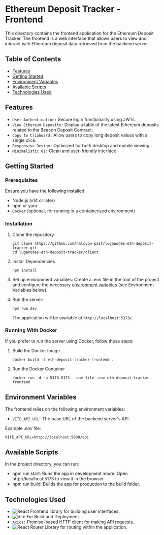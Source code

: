 # Ethereum Deposit Tracker - Frontend

This directory contains the frontend application for the Ethereum Deposit Tracker. The frontend is a web interface that allows users to view and interact with Ethereum deposit data retrieved from the backend server.

## Table of Contents

- [Features](#features)
- [Getting Started](#getting-started)
- [Environment Variables](#environment-variables)
- [Available Scripts](#available-scripts)
- [Technologies Used](#technologies-used)

## Features

- ```User Authentication:``` Secure login functionality using JWTs.
- ```View Ethereum Deposits:``` Display a table of the latest Ethereum deposits related to the Beacon Deposit Contract.
- ```Copy to Clipboard:``` Allow users to copy long deposit values with a single click.
- ```Responsive Design:``` Optimized for both desktop and mobile viewing.
- ```Minimalistic UI:``` Clean and user-friendly interface.

## Getting Started

### Prerequisites
Ensure you have the following installed:

- Node.js (v14 or later)
- npm or yarn
- ```Docker``` (optional, for running in a containerized environment)

### Installation
1. Clone the repository
    ```
    git clone https://github.com/halcyon-past/luganodes-eth-deposit-tracker.git
    cd luganodes-eth-deposit-tracker/client
    ```
2. Install Dependencies
    ```
    npm install
    ```
3. Set up environment variables:
    Create a .env file in the root of the project and configure the necessary [environment variables](#environment-variables) (see Environment Variables below).

4. Run the server:
    ```
    npm run dev
    ```
    The application will be available at ```http://localhost:5173/```

### Running With Docker

If you prefer to run the server using Docker, follow these steps:

1. Build the Docker Image
    ```
    docker build -t eth-deposit-tracker-frontend .
    ```

2. Run the Docker Container
    ```
    docker run -d -p 5173:5173 --env-file .env eth-deposit-tracker-frontend
    ```

## Environment Variables
The frontend relies on the following environment variables:

- ```VITE_API_URL:``` The base URL of the backend server's API.

Example .env file:
```
VITE_API_URL=http://localhost:5000/api
```

## Available Scripts

In the project directory, you can run:

- npm run start: Runs the app in development mode. Open http://localhost:5173 to view it in the browser.
- npm run build: Builds the app for production to the build folder.

## Technologies Used
- ![React](https://img.shields.io/badge/react-%2320232a.svg?style=for-the-badge&logo=react&logoColor=%2361DAFB) Frontend library for building user interfaces.
- ![Vite](https://img.shields.io/badge/vite-%23646CFF.svg?style=for-the-badge&logo=vite&logoColor=white) For Build and Deployment.
- ```Axios:``` Promise-based HTTP client for making API requests.
- ![React Router](https://img.shields.io/badge/React_Router-CA4245?style=for-the-badge&logo=react-router&logoColor=white) Library for routing within the application.

